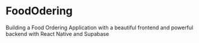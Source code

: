 # FoodOdering
Building a Food Ordering Application with a beautiful frontend and powerful backend with React Native and Supabase
